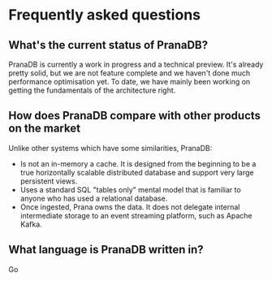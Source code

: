 # Frequently asked questions

## What's the current status of PranaDB?

PranaDB is currently a work in progress and a technical preview. It's already pretty solid, but we are not feature
complete and we haven't done much performance optimisation yet. To date, we have mainly been working on getting the
fundamentals of the architecture right.

## How does PranaDB compare with other products on the market

Unlike other systems which have some similarities, PranaDB:

* Is not an in-memory a cache. It is designed from the beginning to be a true horizontally scalable distributed database
  and support very large persistent views.
* Uses a standard SQL "tables only" mental model that is familiar to anyone who has used a relational database.
* Once ingested, Prana owns the data. It does not delegate internal intermediate storage to an event streaming platform,
  such as Apache Kafka.

## What language is PranaDB written in?

Go